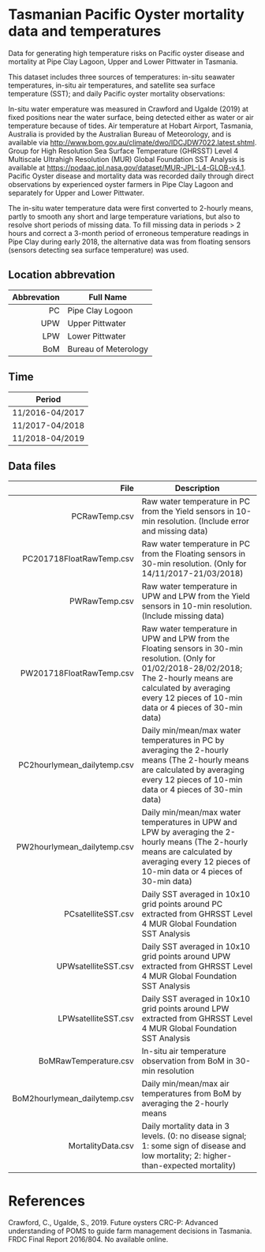 # Tasmanian Pacific Oyster mortality data and temperatures

Data for generating high temperature risks on Pacific oyster disease and mortality at Pipe Clay Lagoon, Upper and Lower Pittwater in Tasmania.

This dataset includes three sources of temperatures: in-situ seawater temperatures, in-situ air temperatures, and satellite sea surface temperature (SST); and daily Pacific oyster mortality observations:

In-situ water emperature was measured in Crawford and Ugalde (2019) at fixed positions near the water surface, being detected either as water or air temperature because of tides. Air temperature at Hobart Airport, Tasmania, Australia is provided by the Australian Bureau of Meteorology, and is available via http://www.bom.gov.au/climate/dwo/IDCJDW7022.latest.shtml. Group for High Resolution Sea Surface Temperature (GHRSST) Level 4 Multiscale Ultrahigh Resolution (MUR) Global Foundation SST Analysis is available at https://podaac.jpl.nasa.gov/dataset/MUR-JPL-L4-GLOB-v4.1.
Pacific Oyster disease and mortality data was recorded daily through direct observations by experienced oyster farmers in Pipe Clay Lagoon and separately for Upper and Lower Pittwater. 

The in-situ water temperature data were first converted to 2-hourly means, partly to smooth any short and large temperature variations, but also to resolve short periods of missing data. To fill missing data in periods > 2 hours and correct a 3-month period of erroneous temperature readings in Pipe Clay during early 2018, the alternative data was from floating sensors (sensors detecting sea surface temperature) was used. 

## Location abbrevation
| Abbrevation| Full Name |
|-----:|---------------|
| PC | Pipe Clay Logoon |
| UPW | Upper Pittwater |
| LPW | Lower Pittwater |
| BoM | Bureau of Meterology |

## Time
| Period |
|---------------|
| 11/2016-04/2017 |
| 11/2017-04/2018 |
| 11/2018-04/2019 |

## Data files
| File | Description |
|-----:|---------------|
| PCRawTemp.csv | Raw water temperature in PC from the Yield sensors in 10-min resolution. (Include error and missing data) |
| PC201718FloatRawTemp.csv | Raw water temperature in PC from the Floating sensors in 30-min resolution. (Only for 14/11/2017-21/03/2018) |
| PWRawTemp.csv | Raw water temperature in UPW and LPW from the Yield sensors in 10-min resolution. (Include missing data) |
| PW201718FloatRawTemp.csv | Raw water temperature in UPW and LPW from the Floating sensors in 30-min resolution. (Only for 01/02/2018-28/02/2018; The 2-hourly means are calculated by averaging every 12 pieces of 10-min data or 4 pieces of 30-min data) |
| PC2hourlymean_dailytemp.csv | Daily min/mean/max water temperatures in PC by averaging the 2-hourly means (The 2-hourly means are calculated by averaging every 12 pieces of 10-min data or 4 pieces of 30-min data) |
| PW2hourlymean_dailytemp.csv | Daily min/mean/max water temperatures in UPW and LPW by averaging the 2-hourly means (The 2-hourly means are calculated by averaging every 12 pieces of 10-min data or 4 pieces of 30-min data) |
| PCsatelliteSST.csv | Daily SST averaged in 10x10 grid points around PC extracted from GHRSST Level 4 MUR Global Foundation SST Analysis |
| UPWsatelliteSST.csv | Daily SST averaged in 10x10 grid points around UPW extracted from GHRSST Level 4 MUR Global Foundation SST Analysis |
| LPWsatelliteSST.csv | Daily SST averaged in 10x10 grid points around LPW extracted from GHRSST Level 4 MUR Global Foundation SST Analysis |
| BoMRawTemperature.csv | In-situ air temperature observation from BoM in 30-min resolution |
| BoM2hourlymean_dailytemp.csv | Daily min/mean/max air temperatures from BoM by averaging the 2-hourly means |
| MortalityData.csv | Daily mortality data in 3 levels. (0: no disease signal; 1: some sign of disease and low mortality; 2: higher-than-expected mortality) |

# References
Crawford, C., Ugalde, S., 2019. Future oysters CRC-P: Advanced understanding of POMS to guide farm management decisions in Tasmania. FRDC Final Report 2016/804. No available online.
